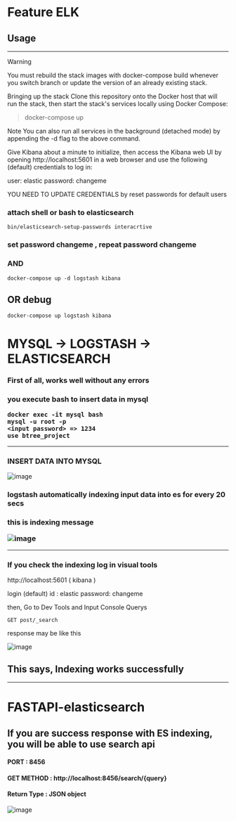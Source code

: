 # Feature ELK

## Usage
---

Warning

You must rebuild the stack images with docker-compose build whenever you switch branch or update the version of an already existing stack.

Bringing up the stack
Clone this repository onto the Docker host that will run the stack, then start the stack's services locally using Docker Compose:

> docker-compose up

Note
You can also run all services in the background (detached mode) by appending the -d flag to the above command.

Give Kibana about a minute to initialize, then access the Kibana web UI by opening http://localhost:5601 in a web browser and use the following (default) credentials to log in:

user: elastic
password: changeme


YOU NEED TO UPDATE CREDENTIALS by 
reset passwords for default users

### attach shell or bash to elasticsearch

    bin/elasticsearch-setup-passwords interacrtive

### set password changeme , repeat password changeme

### AND

    docker-compose up -d logstash kibana

## OR debug

    docker-compose up logstash kibana


# MYSQL -> LOGSTASH -> ELASTICSEARCH

<h3>First of all, works well without any errors</h3>
<h3>you execute bash to insert data in mysql

    docker exec -it mysql bash
    mysql -u root -p
    <input password> => 1234
    use btree_project

---
<h3>INSERT DATA INTO MYSQL </h3>

![image](https://user-images.githubusercontent.com/91457439/218848782-df06cd3d-97fd-47e1-80cd-3cfe7c1674ed.png)

<h3>logstash automatically indexing input data into es for every 20 secs
<h3>this is indexing message

![image](https://user-images.githubusercontent.com/91457439/218850411-255f2e50-5eb0-421b-b261-ec52180ab716.png)

---
<h3>If you check the indexing log in visual tools</h3>

http://localhost:5601 ( kibana )

login (default)
id : elastic
password: changeme

then, Go to Dev Tools and Input Console Querys
    
    GET post/_search

response may be like this

![image](https://user-images.githubusercontent.com/91457439/218851183-e3753d94-2161-445b-a60c-3b69c8c8444f.png)


## This says, Indexing works successfully
---

# FASTAPI-elasticsearch

## If you are success response with ES indexing, you will be able to use search api
#### PORT : 8456
#### GET METHOD : http://localhost:8456/search/{query}
#### Return Type : JSON object


![image](https://user-images.githubusercontent.com/91457439/218848275-ced43cde-6cb9-4579-9d4a-3d74c59098dd.png)
